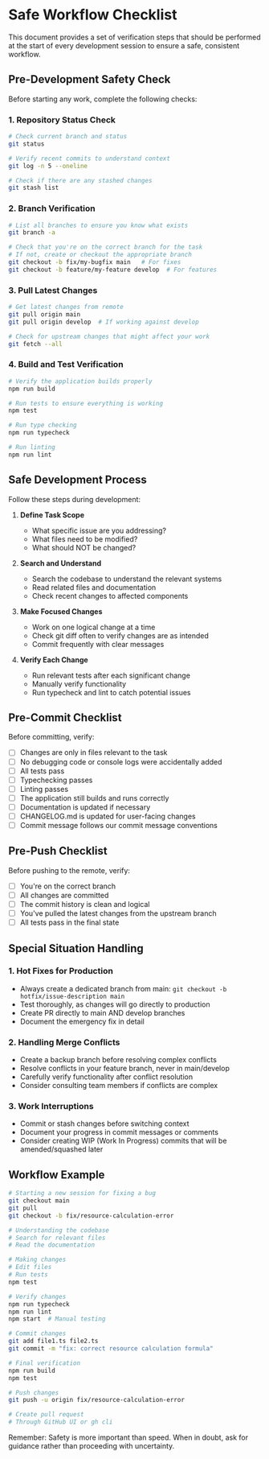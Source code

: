 # Safe Workflow Checklist

This document provides a set of verification steps that should be performed at the start of every development session to ensure a safe, consistent workflow.

## Pre-Development Safety Check

Before starting any work, complete the following checks:

### 1. Repository Status Check

```bash
# Check current branch and status
git status

# Verify recent commits to understand context
git log -n 5 --oneline

# Check if there are any stashed changes
git stash list
```

### 2. Branch Verification

```bash
# List all branches to ensure you know what exists
git branch -a

# Check that you're on the correct branch for the task
# If not, create or checkout the appropriate branch
git checkout -b fix/my-bugfix main   # For fixes
git checkout -b feature/my-feature develop  # For features
```

### 3. Pull Latest Changes

```bash
# Get latest changes from remote
git pull origin main
git pull origin develop  # If working against develop

# Check for upstream changes that might affect your work
git fetch --all
```

### 4. Build and Test Verification

```bash
# Verify the application builds properly
npm run build

# Run tests to ensure everything is working
npm test

# Run type checking
npm run typecheck

# Run linting
npm run lint
```

## Safe Development Process

Follow these steps during development:

1. **Define Task Scope**
   - What specific issue are you addressing?
   - What files need to be modified?
   - What should NOT be changed?

2. **Search and Understand**
   - Search the codebase to understand the relevant systems
   - Read related files and documentation
   - Check recent changes to affected components

3. **Make Focused Changes**
   - Work on one logical change at a time
   - Check git diff often to verify changes are as intended
   - Commit frequently with clear messages

4. **Verify Each Change**
   - Run relevant tests after each significant change
   - Manually verify functionality
   - Run typecheck and lint to catch potential issues

## Pre-Commit Checklist

Before committing, verify:

- [ ] Changes are only in files relevant to the task
- [ ] No debugging code or console logs were accidentally added
- [ ] All tests pass
- [ ] Typechecking passes
- [ ] Linting passes
- [ ] The application still builds and runs correctly
- [ ] Documentation is updated if necessary
- [ ] CHANGELOG.md is updated for user-facing changes
- [ ] Commit message follows our commit message conventions

## Pre-Push Checklist

Before pushing to the remote, verify:

- [ ] You're on the correct branch
- [ ] All changes are committed
- [ ] The commit history is clean and logical
- [ ] You've pulled the latest changes from the upstream branch
- [ ] All tests pass in the final state

## Special Situation Handling

### 1. Hot Fixes for Production

- Always create a dedicated branch from main: `git checkout -b hotfix/issue-description main`
- Test thoroughly, as changes will go directly to production
- Create PR directly to main AND develop branches
- Document the emergency fix in detail

### 2. Handling Merge Conflicts

- Create a backup branch before resolving complex conflicts
- Resolve conflicts in your feature branch, never in main/develop
- Carefully verify functionality after conflict resolution
- Consider consulting team members if conflicts are complex

### 3. Work Interruptions

- Commit or stash changes before switching context
- Document your progress in commit messages or comments
- Consider creating WIP (Work In Progress) commits that will be amended/squashed later

## Workflow Example

```bash
# Starting a new session for fixing a bug
git checkout main
git pull
git checkout -b fix/resource-calculation-error

# Understanding the codebase
# Search for relevant files
# Read the documentation

# Making changes
# Edit files
# Run tests
npm test

# Verify changes
npm run typecheck
npm run lint
npm start  # Manual testing

# Commit changes
git add file1.ts file2.ts
git commit -m "fix: correct resource calculation formula"

# Final verification
npm run build
npm test

# Push changes
git push -u origin fix/resource-calculation-error

# Create pull request
# Through GitHub UI or gh cli
```

Remember: Safety is more important than speed. When in doubt, ask for guidance rather than proceeding with uncertainty.